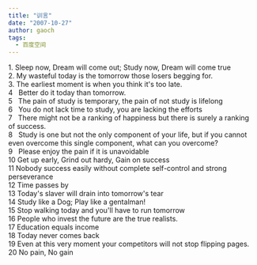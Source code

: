 ```yaml
---
title: "训言"
date: "2007-10-27"
author: gaoch
tags:
  - 百度空间
---
```


1\. Sleep now, Dream will come out; Study now, Dream will come true  
2. My wasteful today is the tomorrow those losers begging for.  
3. The earliest moment is when you think it's too late.  
4   Better do it today than tomorrow.  
5   The pain of study is temporary, the pain of not study is lifelong  
6   You do not lack time to study, you are lacking the efforts  
7   There might not be a ranking of happiness but there is surely a
ranking of success.  
8   Study is one but not the only component of your life, but if you
cannot even overcome this single component, what can you overcome?  
9   Please enjoy the pain if it is unavoidable  
10 Get up early, Grind out hardy, Gain on success  
11 Nobody success easily without complete self-control and strong
perseverance  
12 Time passes by  
13 Today's slaver will drain into tomorrow's tear  
14 Study like a Dog; Play like a gentalman!  
15 Stop walking today and you'll have to run tomorrow  
16 People who invest the future are the true realists.  
17 Education equals income  
18 Today never comes back  
19 Even at this very moment your competitors will not stop flipping
pages.  
20 No pain, No gain
